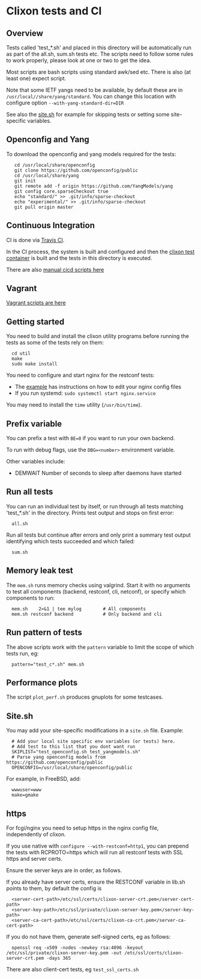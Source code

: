 # Clixon tests and CI

## Overview

Tests called 'test_*.sh' and placed in this directory will be
automatically run as part of the all.sh, sum.sh tests etc. The scripts
need to follow some rules to work properly, please look at one or two
to get the idea.

Most scripts are bash scripts using standard awk/sed etc. There is
also (at least one) expect script.

Note that some IETF yangs need to be available, by default these are in `/usr/local//share/yang/standard`. You can change this location with configure option `--with-yang-standard-dir=DIR`

See also the [site.sh](#site-sh) for example for skipping tests or setting some site-specific variables.

## Openconfig and Yang

To download the openconfig and yang models required for the tests:
```
   cd /usr/local/share/openconfig
   git clone https://github.com/openconfig/public
   cd /usr/local/share/yang
   git init
   git remote add -f origin https://github.com/YangModels/yang
   git config core.sparseCheckout true
   echo "standard/" >> .git/info/sparse-checkout
   echo "experimental/" >> .git/info/sparse-checkout
   git pull origin master
```

## Continuous Integration

CI is done via [Travis CI](https://travis-ci.org/clicon/clixon).

In the CI process, the system is built and configured and then the
[clixon test container](../docker/system) is built and the tests in
this directory is executed.

There are also [manual cicd scripts here](cicd/README.md)

## Vagrant

[Vagrant scripts are here](vagrant/README.md)

## Getting started

You need to build and install the clixon utility programs before running the tests as some of the tests rely on them:
```
  cd util
  make
  sudo make install
```

You need to configure and start nginx for the restconf tests:
* The [example](../example/main/README.md) has instructions on how to edit your nginx config files
* If you run systemd: `sudo systemctl start nginx.service`

You may need to install the `time` utility (`/usr/bin/time`). 

## Prefix variable

You can prefix a test with `BE=0` if you want to run your own backend.

To run with debug flags, use the `DBG=<number>` environment variable.

Other variables include:
* DEMWAIT Number of seconds to sleep after daemons have started

## Run all tests

You can run an individual test by itself, or run through all tests matching 'test_*.sh' in the directory. Prints test output and stops on first error:
```
  all.sh
```

Run all tests but continue after errors and only print a summary test output identifying which tests succeeded and which failed:
```
  sum.sh
```

## Memory leak test
The `mem.sh` runs memory checks using valgrind. Start it with no arguments to test all components (backend, restconf, cli, netconf), or specify which components to run:
```
  mem.sh    2>&1 | tee mylog        # All components
  mem.sh restconf backend           # Only backend and cli
```

## Run pattern of tests

The above scripts work with the `pattern` variable to limit the scope of which tests run, eg:
```
  pattern="test_c*.sh" mem.sh
```

## Performance plots

The script `plot_perf.sh` produces gnuplots for some testcases.

## Site.sh
You may add your site-specific modifications in a `site.sh` file. Example:
```
  # Add your local site specific env variables (or tests) here.
  # Add test to this list that you dont want run
  SKIPLIST="test_openconfig.sh test_yangmodels.sh"
  # Parse yang openconfig models from https://github.com/openconfig/public
  OPENCONFIG=/usr/local/share/openconfig/public
```

For example, in FreeBSD, add:
```
  wwwuser=www
  make=gmake
```

## https

For fcgi/nginx you need to setup https in the nginx config file, independently of clixon.

If you use native with `configure --with-restconf=http1`, you can prepend the tests with RCPROTO=https which will run all restconf tests with SSL https and server certs.

Ensure the server keys are in order, as follows.

If you already have server certs, ensure the RESTCONF variable in lib.sh points to them, by default the config is
```
  <server-cert-path>/etc/ssl/certs/clixon-server-crt.pem</server-cert-path>
  <server-key-path>/etc/ssl/private/clixon-server-key.pem</server-key-path>
  <server-ca-cert-path>/etc/ssl/certs/clixon-ca-crt.pem</server-ca-cert-path>
```

If you do not have them, generate self-signed certs, eg as follows:
```
  openssl req -x509 -nodes -newkey rsa:4096 -keyout /etc/ssl/private/clixon-server-key.pem -out /etc/ssl/certs/clixon-server-crt.pem -days 365
```

There are also client-cert tests, eg `test_ssl_certs.sh`
